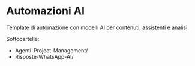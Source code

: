# Automazioni AI

Template di automazione con modelli AI per contenuti, assistenti e analisi.

Sottocartelle:
- Agenti-Project-Management/
- Risposte-WhatsApp-AI/
